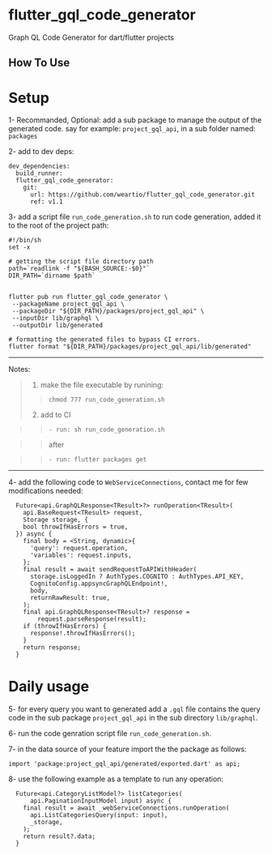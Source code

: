 # flutter_gql_code_generator
Graph QL Code Generator for dart/flutter projects


## How To Use
# Setup
1- Recommanded, Optional:
add a sub package to manage the output of the generated code.
say for example: `project_gql_api`, in a sub folder named: `packages`

2- add to dev deps:
```
dev_dependencies:
  build_runner:
  flutter_gql_code_generator:
    git:
      url: https://github.com/weartio/flutter_gql_code_generator.git
      ref: v1.1
```
3- add a script file `run_code_generation.sh` to run code generation, added it to the root of the project path:

```
#!/bin/sh
set -x

# getting the script file directory path
path=`readlink -f "${BASH_SOURCE:-$0}"`
DIR_PATH=`dirname $path`


flutter pub run flutter_gql_code_generator \
 --packageName project_gql_api \
 --packageDir "${DIR_PATH}/packages/project_gql_api" \
 --inputDir lib/graphql \
 --outputDir lib/generated

# formatting the generated files to bypass CI errors.
flutter format "${DIR_PATH}/packages/project_gql_api/lib/generated"
```
----------
Notes:
>1. make the file executable by runining:
>>```
>>chmod 777 run_code_generation.sh
>>```
>2. add to CI  

>>`- run: sh run_code_generation.sh`

>> after

>>`- run: flutter packages get`
----------

4- add the following code to `WebServiceConnections`, contact me for few modifications needed:
```
  Future<api.GraphQLResponse<TResult>?> runOperation<TResult>(
    api.BaseRequest<TResult> request,
    Storage storage, {
    bool throwIfHasErrors = true,
  }) async {
    final body = <String, dynamic>{
      'query': request.operation,
      'variables': request.inputs,
    };
    final result = await sendRequestToAPIWithHeader(
      storage.isLoggedIn ? AuthTypes.COGNITO : AuthTypes.API_KEY,
      CognitoConfig.appsyncGraphQLEndpoint!,
      body,
      returnRawResult: true,
    );
    final api.GraphQLResponse<TResult>? response =
        request.parseResponse(result);
    if (throwIfHasErrors) {
      response!.throwIfHasErrors();
    }
    return response;
  }
```
# Daily usage
5- for every query you want to generated add a `.gql` file contains the query code in the sub package `project_gql_api` in the sub directory `lib/graphql`.

6- run the code genration script file `run_code_generation.sh`.

7- in the data source of your feature import the the package as follows:
```
import 'package:project_gql_api/generated/exported.dart' as api;
```
8- use the following example as a template to run any operation:

```
  Future<api.CategoryListModel?> listCategories(
      api.PaginationInputModel input) async {
    final result = await _webServiceConnections.runOperation(
      api.ListCategoriesQuery(input: input),
      _storage,
    );
    return result?.data;
  }
```